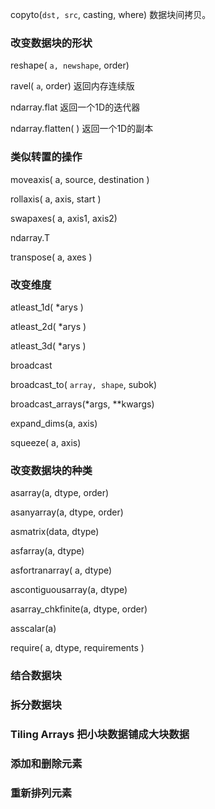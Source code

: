 copyto\(`dst, src`, casting, where\) 数据块间拷贝。

### 改变数据块的形状

reshape\( `a, newshape`, order\)

ravel\( `a`, order\) 返回内存连续版

ndarray.flat           返回一个1D的迭代器

ndarray.flatten\( \)  返回一个1D的副本

### 类似转置的操作

moveaxis\( a, source, destination \)

rollaxis\( a, axis, start \)

swapaxes\( a, axis1, axis2\)

ndarray.T

transpose\( a, axes \)

### 改变维度

atleast\_1d\( \*arys \)

atleast\_2d\( \*arys \)

atleast\_3d\( \*arys \)

broadcast

broadcast\_to\( `array, shape`, subok\)

broadcast\_arrays\(\*args, \*\*kwargs\)

expand\_dims\(a, axis\)

squeeze\( a, axis\)

### 改变数据块的种类

asarray\(a, dtype, order\)

asanyarray\(a, dtype, order\)

asmatrix\(data, dtype\)

asfarray\(a, dtype\)

asfortranarray\( a, dtype\)

ascontiguousarray\(a, dtype\)

asarray\_chkfinite\(a, dtype, order\)

asscalar\(a\)

require\( a, dtype, requirements \)

### 结合数据块

### 拆分数据块

### Tiling Arrays 把小块数据铺成大块数据

### 添加和删除元素

### 重新排列元素



